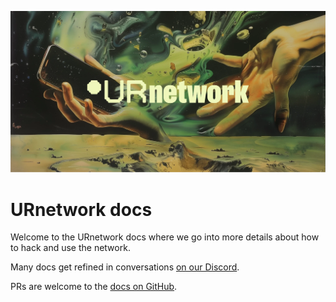 ![URnewtwork](res/ur.webp)

# URnetwork docs

Welcome to the URnetwork docs where we go into more details about how to hack and use the network.

Many docs get refined in conversations [on our Discord](https://bringyour.com/discord). 

PRs are welcome to the [docs on GitHub](https://github.com/urnetwork/docs).
